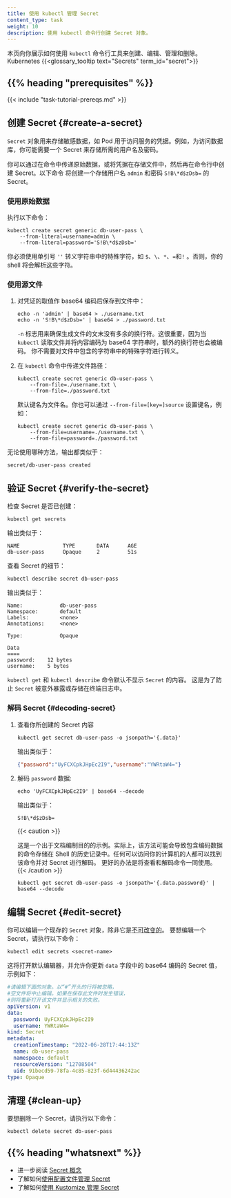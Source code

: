 ```yaml
---
title: 使用 kubectl 管理 Secret
content_type: task
weight: 10
description: 使用 kubectl 命令行创建 Secret 对象。
---
```

<!--
title: Managing Secrets using kubectl
content_type: task
weight: 10
description: Creating Secret objects using kubectl command line.
-->

<!-- overview -->

<!--
This page shows you how to create, edit, manage, and delete Kubernetes
{{<glossary_tooltip text="Secrets" term_id="secret">}} using the `kubectl`
command-line tool.
-->
本页向你展示如何使用 `kubectl` 命令行工具来创建、编辑、管理和删除。 
Kubernetes {{<glossary_tooltip text="Secrets" term_id="secret">}}

## {{% heading "prerequisites" %}}

{{< include "task-tutorial-prereqs.md" >}}

<!-- steps -->

<!-- ## Create a Secret -->
## 创建 Secret    {#create-a-secret}

<!--
A `Secret` object stores sensitive data such as credentials
used by Pods to access services. For example, you might need a Secret to store
the username and password needed to access a database.
-->
`Secret` 对象用来存储敏感数据，如 Pod 用于访问服务的凭据。例如，为访问数据库，你可能需要一个
Secret 来存储所需的用户名及密码。

<!-- 
You can create the Secret by passing the raw data in the command, or by storing
the credentials in files that you pass in the command. The following commands
create a Secret that stores the username `admin` and the password `S!B\*d$zDsb=`.
-->
你可以通过在命令中传递原始数据，或将凭据在存储文件中，然后再在命令行中创建 Secret。以下命令
将创建一个存储用户名 `admin` 和密码 `S!B\*d$zDsb=` 的 Secret。

<!-- 
### Use raw data 
-->
### 使用原始数据

<!-- 
Run the following command: 
-->
执行以下命令：

```shell
kubectl create secret generic db-user-pass \
    --from-literal=username=admin \
    --from-literal=password='S!B\*d$zDsb='
```

<!-- 
You must use single quotes `''` to escape special characters such as `$`, `\`,
`*`, `=`, and `!` in your strings. If you don't, your shell will interpret these
characters. 
-->
你必须使用单引号 `''` 转义字符串中的特殊字符，如 `$`、`\`、`*`、`=`和`!` 。否则，你的 shell
将会解析这些字符。

<!-- 
### Use source files 
-->
### 使用源文件

<!-- 
1.  Store the credentials in files with the values encoded in base64: 
-->
1. 对凭证的取值作 base64 编码后保存到文件中：

   ```shell
   echo -n 'admin' | base64 > ./username.txt
   echo -n 'S!B\*d$zDsb=' | base64 > ./password.txt
   ```

   <!-- 
	 The `-n` flag ensures that the generated files do not have an extra newline
	 character at the end of the text. This is important because when `kubectl`
	 reads a file and encodes the content into a base64 string, the extra
	 newline character gets encoded too. You do not need to escape special
	 characters in strings that you include in a file. 
	 -->
	 `-n` 标志用来确保生成文件的文末没有多余的换行符。这很重要，因为当 `kubectl`
 	 读取文件并将内容编码为 base64 字符串时，额外的换行符也会被编码。
	 你不需要对文件中包含的字符串中的特殊字符进行转义。

<!-- 
2.  Pass the file paths in the `kubectl` command: 
-->
2. 在 `kubectl` 命令中传递文件路径：

   ```shell
   kubectl create secret generic db-user-pass \
       --from-file=./username.txt \
       --from-file=./password.txt
   ```

   <!-- 
	 The default key name is the file name. You can optionally set the key name
	 using `--from-file=[key=]source`. For example: 
	 -->
	 默认键名为文件名。你也可以通过 `--from-file=[key=]source` 设置键名，例如：

   ```shell
   kubectl create secret generic db-user-pass \
       --from-file=username=./username.txt \
       --from-file=password=./password.txt
   ```

<!-- 
With either method, the output is similar to: 
-->
无论使用哪种方法，输出都类似于：

```
secret/db-user-pass created
```

<!-- 
### Verify the Secret {#verify-the-secret} 
-->
## 验证 Secret  {#verify-the-secret}

<!-- 
Check that the Secret was created: 
-->
检查 Secret 是否已创建：

```shell
kubectl get secrets
```

<!--
The output is similar to:
-->
输出类似于：

```
NAME              TYPE       DATA      AGE
db-user-pass      Opaque     2         51s
```

<!-- 
View the details of the Secret: 
-->
查看 Secret 的细节：

```shell
kubectl describe secret db-user-pass
```

<!-- 
The output is similar to: 
-->
输出类似于：

```
Name:            db-user-pass
Namespace:       default
Labels:          <none>
Annotations:     <none>

Type:            Opaque

Data
====
password:    12 bytes
username:    5 bytes
```

<!--
The commands `kubectl get` and `kubectl describe` avoid showing the contents
of a `Secret` by default. This is to protect the `Secret` from being exposed
accidentally, or from being stored in a terminal log.
-->
`kubectl get` 和 `kubectl describe` 命令默认不显示 `Secret` 的内容。
这是为了防止 `Secret` 被意外暴露或存储在终端日志中。

<!-- 
### Decode the Secret  {#decoding-secret} 
-->
### 解码 Secret  {#decoding-secret}

<!-- 
1.  View the contents of the Secret you created: 
-->
1. 查看你所创建的 Secret 内容

   ```shell
   kubectl get secret db-user-pass -o jsonpath='{.data}'
   ```

   <!--
   The output is similar to:
   -->
   输出类似于：

   ```json
   {"password":"UyFCXCpkJHpEc2I9","username":"YWRtaW4="}
   ```

<!--
2.  Decode the `password` data:
-->
2. 解码 `password` 数据:

   ```shell
   echo 'UyFCXCpkJHpEc2I9' | base64 --decode
   ```

   <!--
   The output is similar to:
   -->
   输出类似于：

   ```
   S!B\*d$zDsb=
   ```

   {{< caution >}}
   <!-- 
   This is an example for documentation purposes. In practice,
   this method could cause the command with the encoded data to be stored in
   your shell history. Anyone with access to your computer could find the
   command and decode the secret. A better approach is to combine the view and
   decode commands.
   -->
   这是一个出于文档编制目的的示例。实际上，该方法可能会导致包含编码数据的命令存储在
   Shell 的历史记录中。任何可以访问你的计算机的人都可以找到该命令并对 Secret 进行解码。
   更好的办法是将查看和解码命令一同使用。
   {{< /caution >}}

   ```shell
   kubectl get secret db-user-pass -o jsonpath='{.data.password}' | base64 --decode
   ```

<!-- 
## Edit a Secret {#edit-secret} 
-->
## 编辑 Secret {#edit-secret}

<!-- 
You can edit an existing `Secret` object unless it is
[immutable](/docs/concepts/configuration/secret/#secret-immutable). To edit a
Secret, run the following command: 
-->
你可以编辑一个现存的 `Secret` 对象，除非它是[不可改变的](/zh-cn/docs/concepts/configuration/secret/#secret-immutable)。
要想编辑一个 Secret，请执行以下命令：

```shell
kubectl edit secrets <secret-name>
```

<!-- 
This opens your default editor and allows you to update the base64 encoded
Secret values in the `data` field, such as in the following example: 
-->
这将打开默认编辑器，并允许你更新 `data` 字段中的 base64 编码的 Secret 值，示例如下：

<!--
# Please edit the object below. Lines beginning with a '#' will be ignored,
# and an empty file will abort the edit. If an error occurs while saving this file, it will be
# reopened with the relevant failures.
#
-->

```yaml
#请编辑下面的对象。以“#”开头的行将被忽略，
#空文件将中止编辑。如果在保存此文件时发生错误，
#则将重新打开该文件并显示相关的失败。
apiVersion: v1
data:
  password: UyFCXCpkJHpEc2I9
  username: YWRtaW4=
kind: Secret
metadata:
  creationTimestamp: "2022-06-28T17:44:13Z"
  name: db-user-pass
  namespace: default
  resourceVersion: "12708504"
  uid: 91becd59-78fa-4c85-823f-6d44436242ac
type: Opaque
```

<!-- 
## Clean up 
-->
## 清理    {#clean-up}

<!-- 
To delete a Secret, run the following command: 
-->
要想删除一个 Secret，请执行以下命令：

```shell
kubectl delete secret db-user-pass
```

## {{% heading "whatsnext" %}}

<!--
- Read more about the [Secret concept](/docs/concepts/configuration/secret/)
- Learn how to [manage Secrets using config file](/docs/tasks/configmap-secret/managing-secret-using-config-file/)
- Learn how to [manage Secrets using kustomize](/docs/tasks/configmap-secret/managing-secret-using-kustomize/)
-->
- 进一步阅读 [Secret 概念](/zh-cn/docs/concepts/configuration/secret/)
- 了解如何[使用配置文件管理 Secret](/zh-cn/docs/tasks/configmap-secret/managing-secret-using-config-file/)
- 了解如何[使用 Kustomize 管理 Secret](/zh-cn/docs/tasks/configmap-secret/managing-secret-using-kustomize/)
